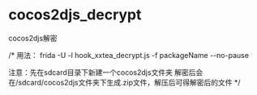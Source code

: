 # cocos2djs_decrypt
cocos2djs解密

/*
用法：
frida -U -l hook_xxtea_decrypt.js -f packageName --no-pause

注意：先在sdcard目录下新建一个cocos2djs文件夹
解密后会在/sdcard/cocos2djs文件夹下生成.zip文件，解压后可得解密后的文件
*/
